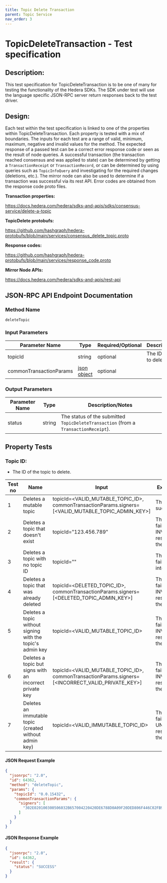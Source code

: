 ```yaml
---
title: Topic Delete Transaction
parent: Topic Service
nav_order: 3
---
```


# TopicDeleteTransaction - Test specification

## Description:

This test specification for TopicDeleteTransaction is to be one of many for testing the functionality of the Hedera SDKs. The SDK under test will use the language specific JSON-RPC server return responses back to the test driver.

## Design:

Each test within the test specification is linked to one of the properties within TopicDeleteTransaction. Each property is tested with a mix of boundaries. The inputs for each test are a range of valid, minimum, maximum, negative and invalid values for the method. The expected response of a passed test can be a correct error response code or seen as the result of node queries. A successful transaction (the transaction reached consensus and was applied to state) can be determined by getting a `TransactionReceipt` or `TransactionRecord`, or can be determined by using queries such as `TopicInfoQuery` and investigating for the required changes (deletions, etc.). The mirror node can also be used to determine if a transaction was successful via its rest API. Error codes are obtained from the response code proto files.

**Transaction properties:**

https://docs.hedera.com/hedera/sdks-and-apis/sdks/consensus-service/delete-a-topic

**TopicDelete protobufs:**

https://github.com/hashgraph/hedera-protobufs/blob/main/services/consensus_delete_topic.proto

**Response codes:**

https://github.com/hashgraph/hedera-protobufs/blob/main/services/response_code.proto

**Mirror Node APIs:**

https://docs.hedera.com/hedera/sdks-and-apis/rest-api

## JSON-RPC API Endpoint Documentation

### Method Name

`deleteTopic`

### Input Parameters

| Parameter Name          | Type                                                    | Required/Optional | Description/Notes              |
| ----------------------- | ------------------------------------------------------- | ----------------- | ------------------------------ |
| topicId                 | string                                                  | optional          | The ID of the topic to delete. |
| commonTransactionParams | [json object](../common/CommonTransactionParameters.md) | optional          |                                |

### Output Parameters

| Parameter Name | Type   | Description/Notes                                                                   |
| -------------- | ------ | ----------------------------------------------------------------------------------- |
| status         | string | The status of the submitted `TopicDeleteTransaction` (from a `TransactionReceipt`). |

## Property Tests

### **Topic ID:**

- The ID of the topic to delete.

| Test no | Name                                                       | Input                                                                                               | Expected response                                                                  | Implemented (Y/N) |
| ------- | ---------------------------------------------------------- | --------------------------------------------------------------------------------------------------- | ---------------------------------------------------------------------------------- | ----------------- |
| 1       | Deletes a mutable topic                                    | topicId=<VALID_MUTABLE_TOPIC_ID>, commonTransactionParams.signers=[<VALID_MUTABLE_TOPIC_ADMIN_KEY>] | The topic deletion succeeds.                                                       | Y                 |
| 2       | Deletes a topic that doesn't exist                         | topicId="123.456.789"                                                                               | The topic deletion fails with an INVALID_TOPIC_ID response code from the network.  | Y                 |
| 3       | Deletes a topic with no topic ID                           | topicId=""                                                                                          | The topic deletion fails with an SDK internal error.                               | Y                 |
| 4       | Deletes a topic that was already deleted                   | topicId=<DELETED_TOPIC_ID>, commonTransactionParams.signers=[<DELETED_TOPIC_ADMIN_KEY>]             | The topic deletion fails with an INVALID_TOPIC_ID response code from the network.  | Y                 |
| 5       | Deletes a topic without signing with the topic's admin key | topicId=<VALID_MUTABLE_TOPIC_ID>                                                                    | The topic deletion fails with an INVALID_SIGNATURE response code from the network. | Y                 |
| 6       | Deletes a topic but signs with an incorrect private key    | topicId=<VALID_MUTABLE_TOPIC_ID>, commonTransactionParams.signers=[<INCORRECT_VALID_PRIVATE_KEY>]   | The topic deletion fails with an INVALID_SIGNATURE response code from the network. | Y                 |
| 7       | Deletes an immutable topic (created without admin key)     | topicId=<VALID_IMMUTABLE_TOPIC_ID>                                                                  | The topic deletion fails with an UNAUTHORIZED response code from the network.      | Y                 |

#### JSON Request Example

```json
{
  "jsonrpc": "2.0",
  "id": 64362,
  "method": "deleteTopic",
  "params": {
    "topicId": "0.0.15432",
    "commonTransactionParams": {
      "signers": [
        "302E020100300506032B657004220420DE6788D0A09F20DED806F446C02FB929D8CD8D17022374AFB3739A1D50BA72C8"
      ]
    }
  }
}
```

#### JSON Response Example

```json
{
  "jsonrpc": "2.0",
  "id": 64362,
  "result": {
    "status": "SUCCESS"
  }
}
```
